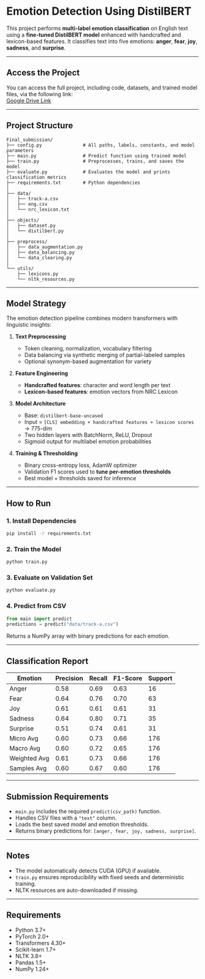# Emotion Detection Using DistilBERT

This project performs **multi-label emotion classification** on English text using a **fine-tuned DistilBERT model** enhanced with handcrafted and lexicon-based features. It classifies text into five emotions: **anger**, **fear**, **joy**, **sadness**, and **surprise**.

---

## Access the Project

You can access the full project, including code, datasets, and trained model files, via the following link:  
[Google Drive Link](https://drive.google.com/drive/folders/1kRrhjRCn-eiq4BK_xXL8RBnQQA4_Y8Mg?usp=sharing)

---

## Project Structure

```
Final_submission/
├── config.py               # All paths, labels, constants, and model parameters
├── main.py                 # Predict function using trained model
├── train.py                # Preprocesses, trains, and saves the model
├── evaluate.py             # Evaluates the model and prints classification metrics
├── requirements.txt        # Python dependencies
│
├── data/
│   ├── track-a.csv
│   ├── eng.csv
│   └── nrc_lexicon.txt
│
├── objects/
│   ├── dataset.py
│   └── distilbert.py
│
├── preprocess/
│   ├── data_augmentation.py
│   ├── data_balancing.py
│   └── data_clearing.py
│
└── utils/
    ├── lexicons.py
    └── nltk_resources.py
```

---

## Model Strategy

The emotion detection pipeline combines modern transformers with linguistic insights:

1. **Text Preprocessing**
   - Token cleaning, normalization, vocabulary filtering
   - Data balancing via synthetic merging of partial-labeled samples
   - Optional synonym-based augmentation for variety

2. **Feature Engineering**
   - **Handcrafted features**: character and word length per text
   - **Lexicon-based features**: emotion vectors from NRC Lexicon

3. **Model Architecture**
   - Base: `distilbert-base-uncased`
   - Input = `[CLS] embedding + handcrafted features + lexicon scores` → 775-dim
   - Two hidden layers with BatchNorm, ReLU, Dropout
   - Sigmoid output for multilabel emotion probabilities

4. **Training & Thresholding**
   - Binary cross-entropy loss, AdamW optimizer
   - Validation F1 scores used to **tune per-emotion thresholds**
   - Best model + thresholds saved for inference

---

## How to Run

### 1. Install Dependencies
```bash
pip install -r requirements.txt
```

### 2. Train the Model
```bash
python train.py
```

### 3. Evaluate on Validation Set
```bash
python evaluate.py
```

### 4. Predict from CSV
```python
from main import predict
predictions = predict("data/track-a.csv")
```
Returns a NumPy array with binary predictions for each emotion.

---

## Classification Report

| Emotion   | Precision | Recall | F1-Score | Support |
|-----------|-----------|--------|----------|---------|
| Anger     | 0.58      | 0.69   | 0.63     | 16      |
| Fear      | 0.64      | 0.76   | 0.70     | 63      |
| Joy       | 0.61      | 0.61   | 0.61     | 31      |
| Sadness   | 0.64      | 0.80   | 0.71     | 35      |
| Surprise  | 0.51      | 0.74   | 0.61     | 31      |
| Micro Avg | 0.60 | 0.73   | 0.66     | 176     |
| Macro Avg | 0.60 | 0.72   | 0.65     | 176     |
| Weighted Avg | 0.61 | 0.73 | 0.66     | 176     |
| Samples Avg | 0.60 | 0.67 | 0.60     | 176     |

---

## Submission Requirements

- `main.py` includes the required `predict(csv_path)` function.
- Handles CSV files with a `"text"` column.
- Loads the best saved model and emotion thresholds.
- Returns binary predictions for: `[anger, fear, joy, sadness, surprise]`.

---

## Notes

- The model automatically detects CUDA (GPU) if available.
- `train.py` ensures reproducibility with fixed seeds and deterministic training.
- NLTK resources are auto-downloaded if missing.

---

## Requirements

- Python 3.7+
- PyTorch 2.0+
- Transformers 4.30+
- Scikit-learn 1.7+
- NLTK 3.8+
- Pandas 1.5+
- NumPy 1.24+


